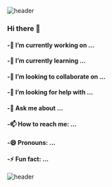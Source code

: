 ![header](https://capsule-render.vercel.app/api?type=slice&color=F3FA13&height=100&section=header&text=Hello%20World&fontSize=90)

### Hi there 👋


#### -🔭 I’m currently working on ...  
#### -🌱 I’m currently learning ...  
#### -👯 I’m looking to collaborate on ...  
#### -🤔 I’m looking for help with ...  
#### -💬 Ask me about ...  
#### -📫 How to reach me: ...  
#### -😄 Pronouns: ...  
#### -⚡ Fun fact: ...  








![header](https://capsule-render.vercel.app/api?type=slice&color=242BFA&height=100&section=footer)


